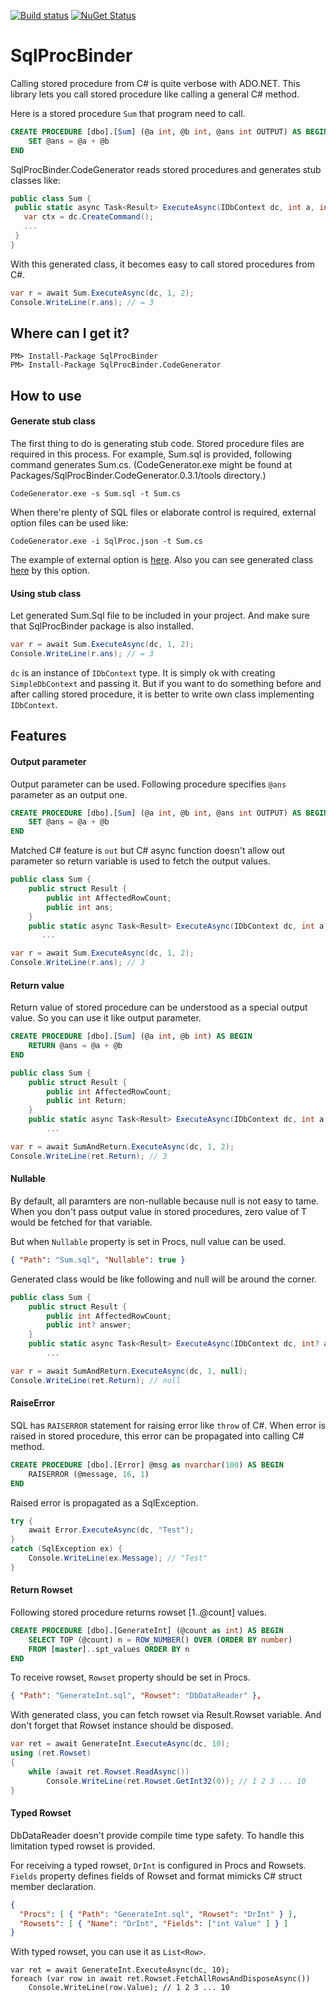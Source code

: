 [![Build status](https://ci.appveyor.com/api/projects/status/8k2s8e9h86q4q6vt?svg=true)](https://ci.appveyor.com/project/veblush/sqlprocbinder)
 [![NuGet Status](http://img.shields.io/nuget/v/SqlProcBinder.svg?style=flat)](https://www.nuget.org/packages/SqlProcBinder/)

# SqlProcBinder

Calling stored procedure from C# is quite verbose with ADO.NET.
This library lets you call stored procedure like calling a general C# method.

Here is a stored procedure `Sum` that program need to call.
```sql
CREATE PROCEDURE [dbo].[Sum] (@a int, @b int, @ans int OUTPUT) AS BEGIN
    SET @ans = @a + @b
END
```

SqlProcBinder.CodeGenerator reads stored procedures and generates stub classes like:
```csharp
public class Sum {
 public static async Task<Result> ExecuteAsync(IDbContext dc, int a, int b) {
   var ctx = dc.CreateCommand();
   ...
 }
}
```

With this generated class, it becomes easy to call stored procedures from C#.

```csharp
var r = await Sum.ExecuteAsync(dc, 1, 2);
Console.WriteLine(r.ans); // = 3
```

## Where can I get it?

```
PM> Install-Package SqlProcBinder
PM> Install-Package SqlProcBinder.CodeGenerator
```

## How to use

#### Generate stub class

The first thing to do is generating stub code. Stored procedure files are required in this process.
For example, Sum.sql is provided, following command generates Sum.cs.
(CodeGenerator.exe might be found at Packages/SqlProcBinder.CodeGenerator.0.3.1/tools directory.)

```
CodeGenerator.exe -s Sum.sql -t Sum.cs
```

When there're plenty of SQL files or elaborate control is required, external option
files can be used like:

```
CodeGenerator.exe -i SqlProc.json -t Sum.cs
```

The example of external option is [here](https://github.com/SaladLab/SqlProcBinder/blob/master/core/CodeGenerator.Tests/Sql/%40SqlProc.json).
Also you can see generated class [here](https://github.com/SaladLab/SqlProcBinder/blob/master/core/CodeGenerator.Tests/Properties/SqlProc.CodeGen.cs) by this option.

#### Using stub class

Let generated Sum.Sql file to be included in your project.
And make sure that SqlProcBinder package is also installed.

```csharp
var r = await Sum.ExecuteAsync(dc, 1, 2);
Console.WriteLine(r.ans); // = 3
```

`dc` is an instance of `IDbContext` type. It is simply ok with creating `SimpleDbContext` and passing it.
But if you want to do something before and after calling stored procedure, it is better to
write own class implementing `IDbContext`.

## Features

#### Output parameter

Output parameter can be used. Following procedure specifies `@ans` parameter as
an output one.

```sql
CREATE PROCEDURE [dbo].[Sum] (@a int, @b int, @ans int OUTPUT) AS BEGIN
    SET @ans = @a + @b
END
```

Matched C# feature is `out` but C# async function doesn't allow out parameter so
return variable is used to fetch the output values.

```csharp
public class Sum {
    public struct Result {
        public int AffectedRowCount;
        public int ans;
    }
    public static async Task<Result> ExecuteAsync(IDbContext dc, int a, int b)  {
       ...

var r = await Sum.ExecuteAsync(dc, 1, 2);
Console.WriteLine(r.ans); // 3
```

#### Return value

Return value of stored procedure can be understood as a special output value.
So you can use it like output parameter.

```sql
CREATE PROCEDURE [dbo].[Sum] (@a int, @b int) AS BEGIN
    RETURN @ans = @a + @b
END
```

```csharp
public class Sum {
    public struct Result {
        public int AffectedRowCount;
        public int Return;
    }
    public static async Task<Result> ExecuteAsync(IDbContext dc, int a, int b)
        ...

var r = await SumAndReturn.ExecuteAsync(dc, 1, 2);
Console.WriteLine(ret.Return); // 3
```

#### Nullable

By default, all paramters are non-nullable because null is not easy to tame.
When you don't pass output value in stored procedures,
zero value of T would be fetched for that variable.

But when `Nullable` property is set in Procs, null value can be used.
```json
{ "Path": "Sum.sql", "Nullable": true }
```

Generated class would be like following and null will be around the corner.
```csharp
public class Sum {
    public struct Result {
        public int AffectedRowCount;
        public int? answer;
    }
    public static async Task<Result> ExecuteAsync(IDbContext dc, int? a, int? b)
        ...

var r = await SumAndReturn.ExecuteAsync(dc, 1, null);
Console.WriteLine(ret.Return); // null
```

#### RaiseError

SQL has `RAISERROR` statement for raising error like `throw` of C#.
When error is raised in stored procedure, this error can be propagated into calling
C# method.

```sql
CREATE PROCEDURE [dbo].[Error] @msg as nvarchar(100) AS BEGIN
    RAISERROR (@message, 16, 1)
END
```

Raised error is propagated as a SqlException.
```csharp
try {
    await Error.ExecuteAsync(dc, "Test");
}
catch (SqlException ex) {
    Console.WriteLine(ex.Message); // "Test"
}
```

#### Return Rowset

Following stored procedure returns rowset [1..@count] values.
```sql
CREATE PROCEDURE [dbo].[GenerateInt] (@count as int) AS BEGIN
    SELECT TOP (@count) n = ROW_NUMBER() OVER (ORDER BY number)
    FROM [master]..spt_values ORDER BY n
END
```

To receive rowset, `Rowset` property should be set in Procs.
```json
{ "Path": "GenerateInt.sql", "Rowset": "DbDataReader" },
```

With generated class, you can fetch rowset via Result.Rowset variable.
And don't forget that Rowset instance should be disposed.
```csharp
var ret = await GenerateInt.ExecuteAsync(dc, 10);
using (ret.Rowset)
{
    while (await ret.Rowset.ReadAsync())
        Console.WriteLine(ret.Rowset.GetInt32(0)); // 1 2 3 ... 10
}
```

#### Typed Rowset

DbDataReader doesn't provide compile time type safety.
To handle this limitation typed rowset is provided.

For receiving a typed rowset, `DrInt` is configured in Procs and Rowsets.
`Fields` property defines fields of Rowset and format mimicks C# struct member declaration.

```json
{
  "Procs": [ { "Path": "GenerateInt.sql", "Rowset": "DrInt" } ],
  "Rowsets": [ { "Name": "DrInt", "Fields": ["int Value" ] } ]
}
```

With typed rowset, you can use it as `List<Row>`.
```
var ret = await GenerateInt.ExecuteAsync(dc, 10);
foreach (var row in await ret.Rowset.FetchAllRowsAndDisposeAsync())
    Console.WriteLine(row.Value); // 1 2 3 ... 10
```

